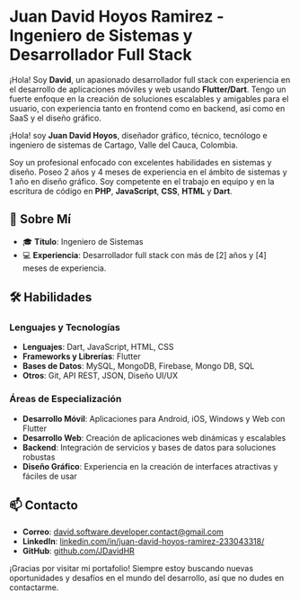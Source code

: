# Juan David Hoyos Ramirez - Ingeniero de Sistemas y Desarrollador Full Stack

¡Hola! Soy **David**, un apasionado desarrollador full stack con experiencia en el desarrollo de aplicaciones móviles y web usando **Flutter/Dart**. Tengo un fuerte enfoque en la creación de soluciones escalables y amigables para el usuario, con experiencia tanto en frontend como en backend, así como en SaaS y el diseño gráfico.

¡Hola! soy **Juan David Hoyos**, diseñador gráfico, técnico, tecnólogo e ingeniero de sistemas de Cartago, Valle del Cauca, Colombia.

Soy un profesional enfocado con excelentes habilidades en sistemas y diseño. Poseo 2 años y 4 meses de experiencia en el ámbito de sistemas y 1 año en diseño gráfico. Soy competente en el trabajo en equipo y en la escritura de código en **PHP**, **JavaScript**, **CSS**, **HTML** y **Dart**.

## 🚀 Sobre Mí

- 🎓 **Título**: Ingeniero de Sistemas
- 💻 **Experiencia**: Desarrollador full stack con más de [2] años y [4] meses de experiencia.

## 🛠️ Habilidades

### Lenguajes y Tecnologías

- **Lenguajes**: Dart, JavaScript, HTML, CSS
- **Frameworks y Librerías**: Flutter
- **Bases de Datos**: MySQL, MongoDB, Firebase, Mongo DB, SQL
- **Otros**: Git, API REST, JSON, Diseño UI/UX

### Áreas de Especialización

- **Desarrollo Móvil**: Aplicaciones para Android, iOS, Windows y Web con Flutter
- **Desarrollo Web**: Creación de aplicaciones web dinámicas y escalables
- **Backend**: Integración de servicios y bases de datos para soluciones robustas
- **Diseño Gráfico**: Experiencia en la creación de interfaces atractivas y fáciles de usar


## 📫 Contacto

- **Correo**: [david.software.developer.contact@gmail.com](mailto:david.software.developer.contact@gmail.com)
- **LinkedIn**: [linkedin.com/in/juan-david-hoyos-ramirez-233043318/](https://www.linkedin.com/in/juan-david-hoyos-ramirez-233043318/)
- **GitHub**: [github.com/JDavidHR](https://github.com/JDavidHR)

¡Gracias por visitar mi portafolio! Siempre estoy buscando nuevas oportunidades y desafíos en el mundo del desarrollo, así que no dudes en contactarme.
